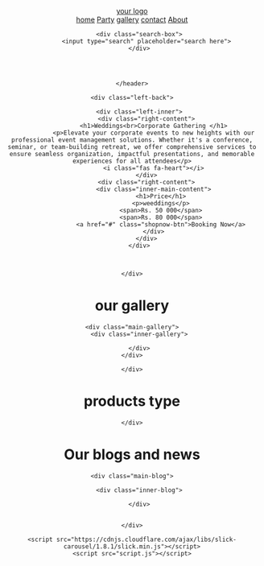<!DOCTYPE html>
<html lang="en">
<head>
    <meta charset="UTF-8">
    <meta http-equiv="X-UA-Compatible" content="IE=edge">
    <meta name="viewport" content="width=device-width, initial-scale=1.0">
    <title>Event Management</title>
    <link rel="stylesheet" href="style.css">
    <link rel="stylesheet" href="https://pro.fontawesome.com/releases/v5.10.0/css/all.css">
    <link rel="stylesheet" href="https://cdnjs.cloudflare.com/ajax/libs/slick-carousel/1.8.1/slick.css">
    
</head>
<body>
    <header class="header">
        <a href="#" id="logo">your <span>logo</span></a>
        <nav class="navbar">
            <a href="#">home</a>
            <a href="#"></a>
            <a href="#">Party</a>
            <a href="#">gallery</a>
            <a href="#">contact</a>
            <a href="#">About</a>
        </nav>
        <div class="icons">
            <div class="fas fa-bars" id="menu-bar"></div>
            <div class="fas fa-shopping-cart" id="shop-cart"></div>
            <div class="fas fa-search" id="search-bar"></div>
        </div>

        <div class="search-box">
            <input type="search" placeholder="search here">
        </div>
       



    </header>

<!-- main background image -->
<div class="main-background">
    <div class="left-back"></div>


    <div class="left-back">

        <div class="left-inner">
            <div class="right-content">
                <h1>Weddings<br>Corporate Gathering </h1>
                <p>Elevate your corporate events to new heights with our professional event management solutions. Whether it's a conference, seminar, or team-building retreat, we offer comprehensive services to ensure seamless organization, impactful presentations, and memorable experiences for all attendees</p>
                <i class="fas fa-heart"></i>
            </div>
            <div class="right-content">
                <div class="inner-main-content">
                    <h1>Price</h1>
                    <p>weeddings</p>
                    <span>Rs. 50 000</span>
                    <span>Rs. 80 000</span>
                    <a href="#" class="shopnow-btn">Booking Now</a>
                </div>
            </div>
        </div>
       


    </div>

</div>

<!-- main background image ended-->

<!-- gallery -->

<div class="gallery">

<h1>our gallery</h1>

    <div class="main-gallery">
        <div class="inner-gallery">
            
        </div>
    </div>
    
</div>


<!-- gallery ende-->
<!-- banner start -->
<div class="banner">
    <div class="inner-banner">
       
    </div>
</div>
<!-- banner start ended -->

<!--  products type -->

<div class="products-type">
    <h1>products type</h1>
<div class="main-product">
    <div class="inner-product">
        
    </div>
</div>
</div>
<!-- featured products ended -->

<!-- our blogs and news -->

<div class="our-blog">
    <h1>Our blogs and news</h1>

    <div class="main-blog">

        <div class="inner-blog">
            
        </div>


    </div>
</div>
<script src="https://code.jquery.com/jquery-3.6.0.min.js" integrity="sha256-/xUj+3OJU5yExlq6GSYGSHk7tPXikynS7ogEvDej/m4=" crossorigin="anonymous"></script>

    <script src="https://cdnjs.cloudflare.com/ajax/libs/slick-carousel/1.8.1/slick.min.js"></script>
    <script src="script.js"></script>
</body>
</html>
